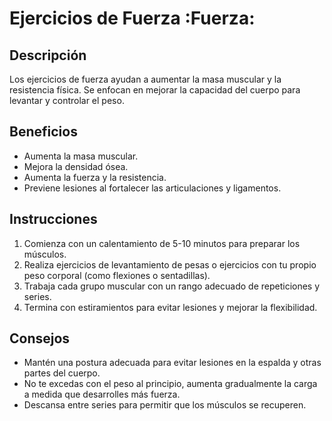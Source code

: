 # Ejercicios de Fuerza :Fuerza:
## Descripción
Los ejercicios de fuerza ayudan a aumentar la masa muscular y la resistencia física. Se enfocan en mejorar la capacidad del cuerpo para levantar y controlar el peso.

## Beneficios
- Aumenta la masa muscular.
- Mejora la densidad ósea.
- Aumenta la fuerza y la resistencia.
- Previene lesiones al fortalecer las articulaciones y ligamentos.

## Instrucciones
1. Comienza con un calentamiento de 5-10 minutos para preparar los músculos.
2. Realiza ejercicios de levantamiento de pesas o ejercicios con tu propio peso corporal (como flexiones o sentadillas).
3. Trabaja cada grupo muscular con un rango adecuado de repeticiones y series.
4. Termina con estiramientos para evitar lesiones y mejorar la flexibilidad.

## Consejos
- Mantén una postura adecuada para evitar lesiones en la espalda y otras partes del cuerpo.
- No te excedas con el peso al principio, aumenta gradualmente la carga a medida que desarrolles más fuerza.
- Descansa entre series para permitir que los músculos se recuperen.
